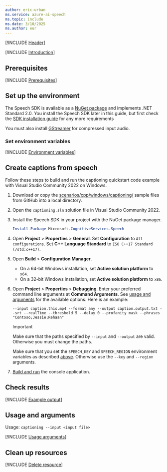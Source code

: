 ```yaml
---
author: eric-urban
ms.service: azure-ai-speech
ms.topic: include
ms.date: 3/10/2025
ms.author: eur
---
```


[!INCLUDE [Header](../../common/cpp.md)]

[!INCLUDE [Introduction](intro.md)]

## Prerequisites

[!INCLUDE [Prerequisites](../../common/azure-prerequisites.md)]

## Set up the environment

The Speech SDK is available as a [NuGet package](https://www.nuget.org/packages/Microsoft.CognitiveServices.Speech) and implements .NET Standard 2.0. You install the Speech SDK later in this guide, but first check the [SDK installation guide](../../../quickstarts/setup-platform.md?pivots=programming-language-cpp) for any more requirements

You must also install [GStreamer](~/articles/ai-services/speech-service/how-to-use-codec-compressed-audio-input-streams.md) for compressed input audio.

### Set environment variables

[!INCLUDE [Environment variables](../../common/environment-variables.md)]

## Create captions from speech

Follow these steps to build and run the captioning quickstart code example with Visual Studio Community 2022 on Windows. 

1. Download or copy the <a href="https://github.com/Azure-Samples/cognitive-services-speech-sdk/tree/master/scenarios/cpp/windows/captioning"  title="Copy the samples"  target="_blank">scenarios/cpp/windows/captioning/</a> sample files from GitHub into a local directory. 
1. Open the `captioning.sln` solution file in Visual Studio Community 2022.  
1. Install the Speech SDK in your project with the NuGet package manager.
    ```powershell
    Install-Package Microsoft.CognitiveServices.Speech
    ```
1. Open **Project** > **Properties** > **General**. Set **Configuration** to `All configurations`. Set **C++ Language Standard** to `ISO C++17 Standard (/std:c++17)`.
1. Open **Build** > **Configuration Manager**.
    - On a 64-bit Windows installation, set **Active solution platform** to `x64`.
    - On a 32-bit Windows installation, set **Active solution platform** to `x86`.
1. Open **Project** > **Properties** > **Debugging**. Enter your preferred command line arguments at **Command Arguments**. See [usage and arguments](#usage-and-arguments) for the available options. Here is an example:
    ```
    --input caption.this.mp4 --format any --output caption.output.txt --srt --realTime --threshold 5 --delay 0 --profanity mask --phrases "Contoso;Jessie;Rehaan"
    ```
    > [!IMPORTANT]
    > Make sure that the paths specified by `--input` and `--output` are valid. Otherwise you must change the paths.
    > 
    > Make sure that you set the `SPEECH_KEY` and `SPEECH_REGION` environment variables as described [above](#set-environment-variables). Otherwise use the `--key` and `--region` arguments.

1. [Build and run](/cpp/build/vscpp-step-2-build) the console application. 

## Check results

[!INCLUDE [Example output](example-output-v2.md)]

## Usage and arguments

Usage: `captioning --input <input file>`

[!INCLUDE [Usage arguments](usage-arguments-v2.md)]

## Clean up resources

[!INCLUDE [Delete resource](../../common/delete-resource.md)]

